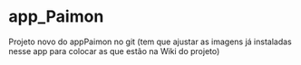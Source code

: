 # app_Paimon

Projeto novo do appPaimon no git (tem que ajustar as imagens já instaladas nesse app para colocar as que estão na Wiki do projeto)
